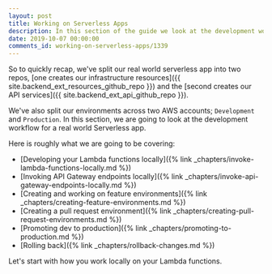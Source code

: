 ```yaml
---
layout: post
title: Working on Serverless Apps
description: In this section of the guide we look at the development workflow of a real world serverless app.
date: 2019-10-07 00:00:00
comments_id: working-on-serverless-apps/1339
---
```


So to quickly recap, we've split our real world serverless app into two repos, [one creates our infrastructure resources]({{ site.backend_ext_resources_github_repo }}) and the [second creates our API services]({{ site.backend_ext_api_github_repo }}).

We've also split our environments across two AWS accounts; `Development` and `Production`. In this section, we are going to look at the development workflow for a real world Serverless app.

Here is roughly what we are going to be covering:

- [Developing your Lambda functions locally]({% link _chapters/invoke-lambda-functions-locally.md %})
- [Invoking API Gateway endpoints locally]({% link _chapters/invoke-api-gateway-endpoints-locally.md %})
- [Creating and working on feature environments]({% link _chapters/creating-feature-environments.md %})
- [Creating a pull request environment]({% link _chapters/creating-pull-request-environments.md %})
- [Promoting dev to production]({% link _chapters/promoting-to-production.md %})
- [Rolling back]({% link _chapters/rollback-changes.md %})

Let's start with how you work locally on your Lambda functions.
